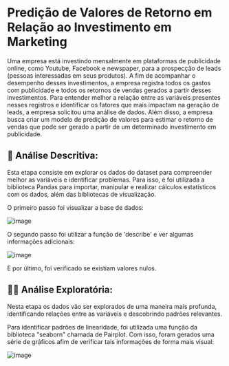 # Predição de Valores de Retorno em Relação ao Investimento em Marketing
  Uma empresa está investindo mensalmente em plataformas de publicidade online, como Youtube, Facebook e newspaper, para a prospecção de leads (pessoas interessadas em seus produtos). A fim de acompanhar o desempenho desses
investimentos, a empresa registra todos os gastos com publicidade e todos os retornos de vendas gerados a partir desses investimentos. Para entender melhor a relação entre as variáveis presentes nesses registros e identificar os fatores que mais impactam na geração de leads, a empresa solicitou uma análise de dados. Além disso, a empresa busca criar um modelo de predição de valores para estimar o retorno de vendas que pode ser gerado a partir de um determinado investimento em publicidade.

## 🚀 Análise Descritiva:
 Esta etapa consiste em explorar os dados do dataset para compreender melhor as variáveis e identificar problemas. Para isso, é foi utilizada a biblioteca Pandas para importar, manipular e realizar cálculos estatísticos com os dados, além das bibliotecas de visualização.

 O primeiro passo foi visualizar a base de dados:
  
  ![image](https://github.com/juanlucas7/Regressao_Marketing/assets/149596266/1b37a73f-510d-4bf7-ace5-54abf62486f7)

  O segundo passo foi utilizar a função de 'describe' e ver algumas informações adicionais:

  ![image](https://github.com/juanlucas7/Regressao_Marketing/assets/149596266/0255129b-5f02-462b-b7ad-41ddea927033)

  E por último, foi verificado se existiam valores nulos.

## 🕵🏾 Análise Exploratória:
  Nesta etapa os dados vão ser explorados de uma maneira mais profunda, identificando relações entre as variáveis e descobrindo padrões relevantes.

  Para identificar padrões de linearidade, foi utilizada uma função da biblioteca "seaborn" chamada de  Pairplot. Com isso, foram gerados uma série de gráficos afim de verificar tais informações de forma mais visual:
  
 ![image](https://github.com/juanlucas7/Regressao_Marketing/assets/149596266/b64bca86-53a3-4fc3-93da-fbfd88b32fe5)

